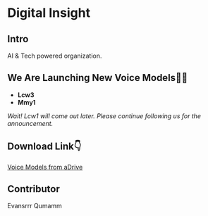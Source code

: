 # Digital Insight

## Intro

AI & Tech powered organization.

## We Are Launching New Voice Models🎉🎉

<ul>
  <li><b>Lcw3</b></li>
  <li><b>Mmy1</b></li>
</ul>

<i>Wait! Lcw1 will come out later. Please continue following us for the announcement.</i>

## Download Link👇

[Voice Models from aDrive]()

## Contributor

Evansrrr Qumamm

